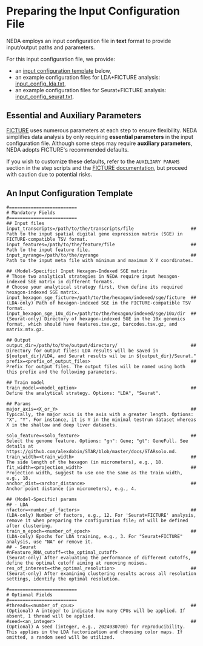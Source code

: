 # Preparing the Input Configuration File

NEDA employs an input configuration file in **text** format to provide input/output paths and parameters.

For this input configuration file, we provide:

 - an [input configuration template](#input-configuration-template) below,
 - an example configuration files for LDA+FICTURE analysis: [input_config_lda.txt](https://github.com/seqscope/NovaScope-exemplary-downstream-analysis/blob/main/config_job/input_config_lda.txt),
 - an example configuration files for Seurat+FICTURE analysis: [input_config_seurat.txt](https://github.com/seqscope/NovaScope-exemplary-downstream-analysis/blob/main/config_job/input_config_seurat.txt).

## Essential and Auxiliary Parameters
[FICTURE](https://github.com/seqscope/ficture/) uses numerous parameters at each step to ensure flexibility. NEDA simplifies data analysis by only requiring **essential parameters** in the input configuration file. Although some steps may require **auxiliary parameters**, NEDA adopts FICTURE's recommended defaults.

If you wish to customize these defaults, refer to the `AUXILIARY PARAMS` section in the step scripts and the [FICTURE documentation](https://github.com/seqscope/ficture), but proceed with caution due to potential risks.

## An Input Configuration Template

```
#=========================
# Mandatory Fields
#=========================
## Input files
input_transcripts=/path/to/the/transcripts/file                     ## Path to the input spatial digital gene expression matrix (SGE) in FICTURE-compatible TSV format.
input_features=/path/to/the/feature/file                            ## Path to the input feature file.
input_xyrange=/path/to/the/xyrange                                  ## Path to the input meta file with minimum and maximum X Y coordinates.

## (Model-Specific) Input Hexagon-Indexed SGE matrix 
# Those two analytical strategies in NEDA require input hexagon-indexed SGE matrix in different formats.
# Choose your analytical strategy first, then define its required hexagon-indexed SGE matrix.
input_hexagon_sge_ficture=/path/to/the/hexagon/indexed/sge/ficture  ## (LDA-only) Path of hexagon-indexed SGE in the FICTURE-compatible TSV format.
input_hexagon_sge_10x_dir=/path/to/the/hexagon/indexed/sge/10x/dir  ## (Seurat-only) Directory of hexagon-indexed SGE in the 10x genomics format, which should have features.tsv.gz, barcodes.tsv.gz, and matrix.mtx.gz.

## Output 
output_dir=/path/to/the/output/directory/                           ## Directory for output files: LDA results will be saved in ${output_dir}/LDA, and Seurat results wil be in ${output_dir}/Seurat."
prefix=<prefix_of_output_files>                                     ## Prefix for output files. The output files will be named using both this prefix and the following parameters.

## Train model
train_model=<model_option>                                          ## Define the analytical strategy. Options: "LDA", "Seurat".

## Params
major_axis=<X_or_Y>                                                 ## Typically, the major axis is the axis with a greater length. Options: "X", "Y". For instance, it is Y in the minimal testrun dataset whereas X in the shallow and deep liver datasets.

solo_feature=<solo_feature>                                         ## Select the genome feature. Options: "gn": Gene; "gt": GeneFull. See details at https://github.com/alexdobin/STAR/blob/master/docs/STARsolo.md.
train_width=<train_width>                                           ## The side length of the hexagon (in micrometers), e.g., 18.
fit_width=<projection_width>                                        ## Projection width, suggest to use one the same as the train width, e.g., 18.
anchor_dist=<archor_distance>                                       ## Anchor point distance (in micrometers), e.g., 4.

## (Model-Specific) params
## - LDA
nfactor=<number_of_factors>                                         ## (LDA-only) Number of factors, e.g., 12. For 'Seurat+FICTURE' analysis, remove it when preparing the configuration file; nf will be defined after clustering.
train_n_epoch=<number_of_epoch>                                     ## (LDA-only) Epochs for LDA training, e.g., 3. For "Seurat+FICTURE" analysis, use "NA" or remove it.
## - Seurat
#nFeature_RNA_cutoff=<the_optimal_cutoff>                           ## (Seurat-only) After evaluating the performance of different cutoffs, define the optimal cutoff aiming at removing noises.
res_of_interest=<the_optimal_resolution>                            ## (Seurat-only) After examining clustering results across all resolution settings, identify the optimal resolution.

#=========================
# Optional Fields
#=========================
#threads=<number_of_cpus>                                           ## (Optional) A integer to indicate how many CPUs will be applied. If absent, 1 thread will be applied.
#seed=<an_integer>                                                  ## (Optional) A seed (integer, e.g., 2024030700) for reproducibility. This applies in the LDA factorization and choosing color maps. If omitted, a random seed will be utilized.
```